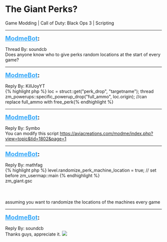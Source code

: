 # The Giant Perks?
Game Modding | Call of Duty: Black Ops 3 | Scripting

---
<strong style="font-size: 1.4em;"><span style="text-decoration: underline;text-decoration-color: #34a7f9;"><span style="color:#34a7f9;">ModmeBot</span></span>:</strong>

<p>Thread By: soundcb<br />Does anyone know who to give perks random locations at the start of every game?</p>

---
<strong style="font-size: 1.4em;"><span style="text-decoration: underline;text-decoration-color: #34a7f9;"><span style="color:#34a7f9;">ModmeBot</span></span>:</strong>

<p>Reply By: KillJoyYT<br />{% highlight php %}
loc = struct::get("perk_drop", "targetname");
	thread zm_powerups::specific_powerup_drop("full_ammo", loc.origin);
//can replace full_ammo with free_perk{% endhighlight %}
</p>

---
<strong style="font-size: 1.4em;"><span style="text-decoration: underline;text-decoration-color: #34a7f9;"><span style="color:#34a7f9;">ModmeBot</span></span>:</strong>

<p>Reply By: Symbo<br />You can modify this script <a href="https://aviacreations.com/modme/index.php?view=topic&tid=1802&page=1">https://aviacreations.com/modme/index.php?view=topic&amp;tid=1802&amp;page=1</a></p>

---
<strong style="font-size: 1.4em;"><span style="text-decoration: underline;text-decoration-color: #34a7f9;"><span style="color:#34a7f9;">ModmeBot</span></span>:</strong>

<p>Reply By: mathfag<br />{% highlight php %}
level.randomize_perk_machine_location = true; // set before zm_usermap::main 
{% endhighlight %}
 <br />zm_giant.gsc<br /> <br /> <br /> <br />assuming you want to randomize the locations of the machines every game</p>

---
<strong style="font-size: 1.4em;"><span style="text-decoration: underline;text-decoration-color: #34a7f9;"><span style="color:#34a7f9;">ModmeBot</span></span>:</strong>

<p>Reply By: soundcb<br />Thanks guys, appreciate it. <img style="max-width: 500px;" src="https://modme.co/emoticons/smile.png"></p>
